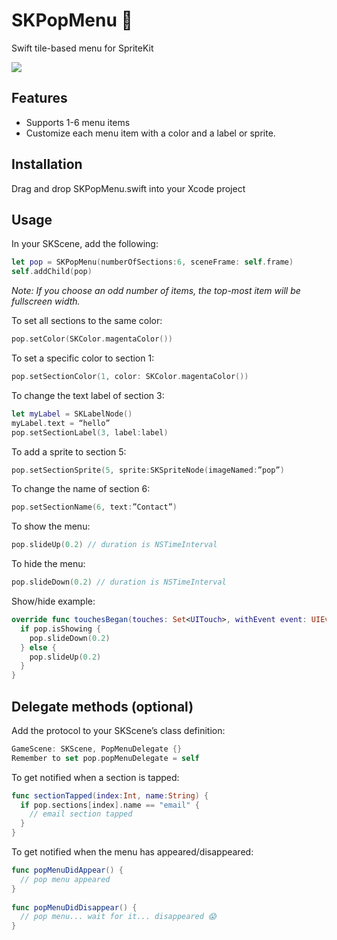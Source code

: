 # SKPopMenu 🎈
Swift tile-based menu for SpriteKit

<img src="http://stephenceresia.ca/wp-content/uploads/2016/07/jxvaUdIF4NAGI.gif">

## Features

- Supports 1-6 menu items
- Customize each menu item with a color and a label or sprite.
 
## Installation

Drag and drop SKPopMenu.swift into your Xcode project
 
## Usage

In your SKScene, add the following:

```swift
let pop = SKPopMenu(numberOfSections:6, sceneFrame: self.frame)
self.addChild(pop)
```

<i>Note: If you choose an odd number of items, the top-most item will be fullscreen width.</i>

To set all sections to the same color:

```swift
pop.setColor(SKColor.magentaColor())
```

To set a specific color to section 1:

```swift
pop.setSectionColor(1, color: SKColor.magentaColor())
```

To change the text label of section 3:

```swift
let myLabel = SKLabelNode()
myLabel.text = “hello”
pop.setSectionLabel(3, label:label)
```

To add a sprite to section 5:

```swift
pop.setSectionSprite(5, sprite:SKSpriteNode(imageNamed:”pop”)
```

To change the name of section 6:

```swift
pop.setSectionName(6, text:”Contact”)
```

To show the menu:

```swift
pop.slideUp(0.2) // duration is NSTimeInterval
```

To hide the menu:

```swift
pop.slideDown(0.2) // duration is NSTimeInterval
```

Show/hide example:

```swift
override func touchesBegan(touches: Set<UITouch>, withEvent event: UIEvent?) {
  if pop.isShowing {
    pop.slideDown(0.2)
  } else {
    pop.slideUp(0.2)
  }
}
```

## Delegate methods (optional)

Add the protocol to your SKScene’s class definition:

```swift
GameScene: SKScene, PopMenuDelegate {}
Remember to set pop.popMenuDelegate = self
```

To get notified when a section is tapped:

```swift
func sectionTapped(index:Int, name:String) {
  if pop.sections[index].name == "email" {
    // email section tapped
  }
}
```

To get notified when the menu has appeared/disappeared:

```swift
func popMenuDidAppear() {
  // pop menu appeared
}
 
func popMenuDidDisappear() {
  // pop menu... wait for it... disappeared 😱
}
```
